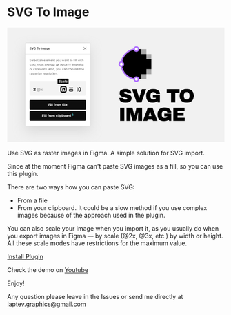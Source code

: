 # SVG To Image

![Plugin preview](web-preview.jpg)

Use SVG as raster images in Figma. A simple solution for SVG import.

Since at the moment Figma can't paste SVG images as a fill, so you can use this plugin.

There are two ways how you can paste SVG:

-   From a file
-   From your clipboard. It could be a slow method if you use complex images because of the approach used in the plugin.

You can also scale your image when you import it, as you usually do when you export images in Figma — by scale (@2x, @3x, etc.) by width or height. All these scale modes have restrictions for the maximum value.

[Install Plugin](https://www.figma.com/community/plugin/891448180042913164)

Check the demo on [Youtube](https://youtu.be/8jlZCFvIhdo)

Enjoy!

Any question please leave in the Issues or send me directly at [laptev.graphics@gmail.com](mailto:laptev.graphics@gmail.com)
